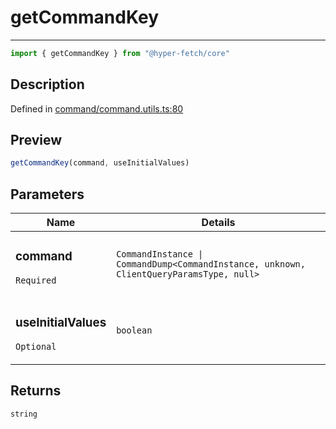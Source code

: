 

# getCommandKey

<div class="api-docs__separator" data-reactroot="">

---

</div><div class="api-docs__import" data-reactroot="">

```ts
import { getCommandKey } from "@hyper-fetch/core"
```

</div><div class="api-docs__section">

## Description

</div><div class="api-docs__description"><span class="api-docs__do-not-parse">



</span></div><p class="api-docs__definition">

Defined in [command/command.utils.ts:80](https://github.com/BetterTyped/hyper-fetch/blob/9cf1f580/packages/core/src/command/command.utils.ts#L80)

</p><div class="api-docs__section">

## Preview

</div><div class="api-docs__preview fn">

```ts
getCommandKey(command, useInitialValues)
```

</div><div class="api-docs__section">

## Parameters

</div><div class="api-docs__parameters"><table><thead><tr><th>Name</th><th>Details</th></tr></thead><tbody><tr param-data="command"><td class="api-docs__param-name required">

### command 

`Required`

</td><td class="api-docs__param-type">

`CommandInstance | CommandDump<CommandInstance, unknown, ClientQueryParamsType, null>`

</td></tr><tr param-data="useInitialValues"><td class="api-docs__param-name optional">

### useInitialValues 

`Optional`

</td><td class="api-docs__param-type">

`boolean`

</td></tr></tbody></table></div><div class="api-docs__section">

## Returns

</div><div class="api-docs__returns">

```ts
string
```

</div>